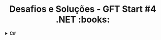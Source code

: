 <h1 align="center">Desafios e Soluções - GFT Start #4 .NET :books:</h1>

<!-- C Sharp -->
<details>
    <summary><strong>C#</strong></summary>
    <br />
    <div align="left">
        <!-- Introdução a Programação com C# -->
        <table border=1>
            <tr>
                <th colspan="4">Desafios Iniciais - GFT Start #4 .NET</th>
            </tr>
            <tr>
                <th colspan="4"></th>
            </tr>
            <tr>
                <th>Etapa</th>
                <th>Desafio</th>
                <th>Solução</th>
                <th>Status</th>
            </tr>
            <tr>
                <td align="center">1</td>
                <td>Mês</td>
                <td><a href="https://github.com/Luiz-Camargo/Desafios_Dio_GFT-Start-4/blob/main/Desafios/C%20Sharp/01.%20Desafios%20Iniciais%20-%20GFT%20Start%20%234%20.NET/1.%20M%C3%AAs/solucao.cs">Código</a></td>
                <td align="center">✅</td>
            </tr>
            <tr>
                <td align="center">2</td>
                <td>Quadrado e ao Cubo</td>
                <td><a href="https://github.com/Luiz-Camargo/Desafios_Dio_GFT-Start-4/blob/main/Desafios/C%20Sharp/01.%20Desafios%20Iniciais%20-%20GFT%20Start%20%234%20.NET/2.%20Quadrado%20e%20ao%20Cubo/solucao.cs">Código</a></td>
                <td align="center">✅</td>
            </tr>
            <tr>
                <td align="center">3</td>
                <td>Soma de Pares Consecutivos</td>
                <td><a href="https://github.com/Luiz-Camargo/Desafios_Dio_GFT-Start-4/blob/main/Desafios/C%20Sharp/01.%20Desafios%20Iniciais%20-%20GFT%20Start%20%234%20.NET/3.%20Soma%20de%20Pares%20Consecutivos/solucao.cs">Código</a></td>
                <td align="center">✅</td>
        </table>
        <!-- Introdução a Programação com C# -->
        <!-- Introdução a Programação com .NET -->
        <table border=1>
            <tr>
                <th colspan="4">Desafios Básicos - GFT Start #4 .NET</th>
            </tr>
            <tr>
                <th colspan="4"></th>
            </tr>
            <tr>
                <th>Etapa</th>
                <th>Desafio</th>
                <th>Solução</th>
                <th>Status</th>
            </tr>
            <tr>
                <td align="center">1</td>
                <td>Contagem de Cédulas</td>
                <td><a href="https://github.com/Luiz-Camargo/Desafios_Dio_GFT-Start-4/blob/main/Desafios/C%20Sharp/02.%20Desafios%20B%C3%A1sicos%20-%20GFT%20Start%20%234%20.NET/1.%20Contagem%20de%20C%C3%A9dulas/solucao.cs">Código</a></td>
                <td align="center">✅</td>
            </tr>
            <tr>
                <td align="center">2</td>
                <td>Triângulo</td>
                <td><a href="https://github.com/Luiz-Camargo/Desafios_Dio_GFT-Start-4/blob/main/Desafios/C%20Sharp/02.%20Desafios%20B%C3%A1sicos%20-%20GFT%20Start%20%234%20.NET/2.%20Tri%C3%A2ngulo/solucao.cs">Código</a></td>
                <td align="center">✅</td>
            </tr>
            <tr>
                <td align="center">3</td>
                <td>Compras de Supermercado</td>
                <td><a href="https://github.com/Luiz-Camargo/Desafios_Dio_GFT-Start-4/blob/main/Desafios/C%20Sharp/02.%20Desafios%20B%C3%A1sicos%20-%20GFT%20Start%20%234%20.NET/3.%20Compras%20no%20Supermercado/solucao.cs">Código</a></td>
                <td align="center">✅</td>
        </table>
    </details>